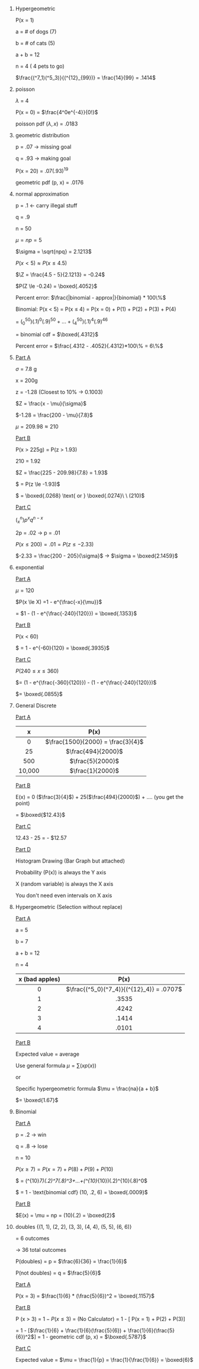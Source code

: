 1. Hypergeometric

   P(x = 1)

   a = # of dogs (7)

   b = # of cats (5)

   a + b = 12

   n = 4 ( 4 pets to go)

   $\frac{(^7_1)(^5_3)}{(^{12}_{99})} = \frac{14}{99} = .1414$

2. poisson

   $\lambda$ = 4

   P(x = 0) = $\frac{4^0e^{-4}}{0!}$

   poisson pdf ($\lambda, x$) = .0183

3. geometric distribution

   p = .07 &rarr; missing goal

   q = .93 &rarr; making goal

   P(x = 20) = $.07 (.93)^{19}$

   geometric pdf (p, x) = .0176

4. normal approximation

   p = .1 &larr; carry illegal stuff

   q = .9

   n = 50

   $\mu = np = 5$

   $\sigma = \sqrt{npq} = 2.1213$

   $P(x \lt 5) \approx P(x \le 4.5)$ 

   $\Z = \frac{4.5 - 5}{2.1213} = -0.24$

   $P(Z \le -0.24) = \boxed{.4052}$

   Percent error: $\frac{|binomial - approx|}{binomial} * 100\%$

   Binomial: P(x < 5) = P(x $\le$ 4) = P(x = 0) + P(1) + P(2) + P(3) + P(4)

   =  $(^{50}_0)(.1)^0(.9)^{50} + ... + (^{50}_4)(.1)^4(.9)^{46}$ 

   = binomial cdf = $\boxed{.4312}$

   Percent error = $\frac{.4312 - .4052}{.4312}*100\% = 6\%$

5. <u>Part A</u>

   $\sigma$ = 7.8 g

   x = 200g

   z = -1.28 (Closest to 10% &rarr; 0.1003)

   $Z = \frac{x - \mu}{\sigma}$

   $-1.28 = \frac{200 - \mu}{7.8}$

   $\mu = 209.98 \approx 210$



   <u>Part B</u>

   P(x > 225g) = P(z > 1.93)

   210 = 1.92

   $Z = \frac{225 - 209.98}{7.8} = 1.93$

   $ = P(z \le -1.93)$

   $ = \boxed{.0268} \text{  or  } \boxed{.0274}\ \ (210)$



   <u>Part C</u>

   $(^n_x)p^xq^{n - x}$

   2p = .02 &rarr; p = .01

   $P(x \le 200) = .01 = P(z \le -2.33)$

   $-2.33 = \frac{200 - 205}{\sigma}$ &rarr; $\sigma = \boxed{2.1459}$

6. exponential



   <u>Part A</u>

   $\mu = 120$

   $P(x \le X) =1 - e^{\frac{-x}{\mu}}$

   = $1 - (1 - e^{\frac{-240}{120}}) = \boxed{.1353}$



   <u>Part B</u>

   P(x < 60)

   $ = 1 - e^{-60}{120} = \boxed{.3935}$



   <u>Part C</u>

   $P( 240 \le x \le 360)$

   $= (1 - e^{\frac{-360}{120}}) - (1 - e^{\frac{-240}{120}})$

   $= \boxed{.0855}$

7. General Discrete



   <u>Part A</u>

   |   x    |               P(x)                |
   | :----: | :-------------------------------: |
   |   0    | $\frac{1500}{2000} = \frac{3}{4}$ |
   |   25   |        $\frac{494}{2000}$         |
   |  500   |         $\frac{5}{2000}$          |
   | 10,000 |         $\frac{1}{2000}$          |



   <u>Part B</u>

   E(x) = 0 ($\frac{3}{4}$) + 25($\frac{494}{2000}$) + .... (you get the point)

   = $\boxed{$12.43}$



   <u>Part C</u>

   12.43 - 25 = - $12.57



   <u>Part D</u>

   Histogram Drawing (Bar Graph but attached)

   Probability (P(x)) is always the Y axis

   X (random variable) is always the X axis

   You don't need even intervals on X axis

8. Hypergeometric (Selection without replace)



   <u>Part A</u>

   a = 5

   b = 7

   a + b = 12

    n = 4

   | x (bad apples) |                   P(x)                   |
   | :------------: | :--------------------------------------: |
   |       0        | $\frac{(^5_0)(^7_4)}{(^{12}_4)} = .0707$ |
   |       1        |                  .3535                   |
   |       2        |                  .4242                   |
   |       3        |                  .1414                   |
   |       4        |                  .0101                   |



   <u>Part B</u>

   Expected value = average

   Use general formula $\mu = \sum(x p(x))$

   or

   Specific hypergeometric formula $\mu = \frac{na}{a + b}$

   $= \boxed{1.67}$

9. Binomial



   <u>Part A</u>

   p = .2 &rarr; win

   q = .8 &rarr; lose

   n = 10

   $P(x \ge 7) = P(x = 7) + P(8) + P(9) + P(10)$

   $ = (^{10}_7)(.2)^7(.8)^3+...+(^{10}_{10})(.2)^{10}(.8)^0$

   $ = 1 - \text{binomial cdf} (10, .2, 6) = \boxed{.0009}$



   <u>Part B</u>

   $E(x) = \mu = np = (10)(.2) = \boxed{2}$

10. doubles {(1, 1), (2, 2), (3, 3), (4, 4), (5, 5), (6, 6)}

    = 6 outcomes

    &rarr; 36 total outcomes

    P(doubles) = p = $\frac{6}{36} = \frac{1}{6}$

    P(not doubles) = q = $\frac{5}{6}$



    <u>Part A</u>

    P(x = 3) = $\frac{1}{6} * (\frac{5}{6})^2 = \boxed{.1157}$



    <u>Part B</u>

    P (x > 3) = $1 - P(x \le 3)$ = (No Calculator) = 1 - [ P(x = 1) + P(2) + P(3)]

    = 1 - [$\frac{1}{6} + \frac{1}{6}(\frac{5}{6}) + \frac{1}{6}(\frac{5}{6})^2$] = 1 - geometric cdf (p, x) = $\boxed{.5787}$



    <u>Part C</u>

    Expected value = $\mu = \frac{1}{p} = \frac{1}{\frac{1}{6}} = \boxed{6}$

